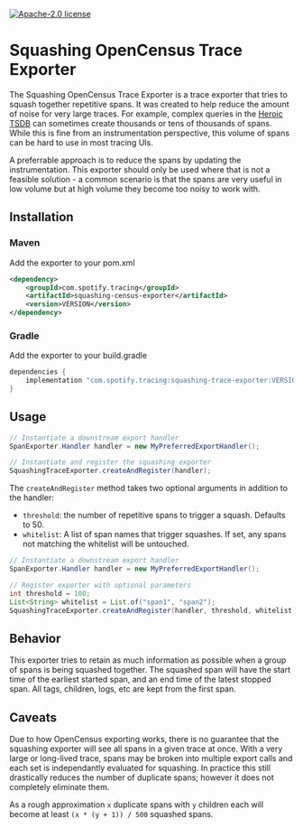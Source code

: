 [![Apache-2.0 license](https://img.shields.io/badge/license-Apache%202.0-blue.svg)](https://opensource.org/licenses/Apache-2.0)

# Squashing OpenCensus Trace Exporter

The Squashing OpenCensus Trace Exporter is a trace exporter that tries to squash together repetitive spans. It was created to help reduce the amount of noise for very large traces. For example, complex queries in the [Heroic TSDB](https://spotify.github.io/heroic/) can sometimes create thousands or tens of thousands of spans. While this is fine from an instrumentation perspective, this volume of spans can be hard to use in most tracing UIs.

A preferrable approach is to reduce the spans by updating the instrumentation. This exporter should only be used where that is not a feasible solution - a common scenario is that the spans are very useful in low volume but at high volume they become too noisy to work with.

## Installation

### Maven

Add the exporter to your pom.xml

```xml
<dependency>
    <groupId>com.spotify.tracing</groupId>
    <artifactId>squashing-census-exporter</artifactId>
    <version>VERSION</version>
</dependency>
```

### Gradle

Add the exporter to your build.gradle

```groovy
dependencies {
    implementation "com.spotify.tracing:squashing-trace-exporter:VERSION"
}
```

## Usage

```java
// Instantiate a downstream export handler
SpanExporter.Handler handler = new MyPreferredExportHandler();

// Instantiate and register the squashing exporter
SquashingTraceExporter.createAndRegister(handler);
```

The `createAndRegister` method takes two optional arguments in addition to the handler:

- `threshold`: the number of repetitive spans to trigger a squash. Defaults to 50.
- `whitelist`: A list of span names that trigger squashes. If set, any spans not matching the whitelist will be untouched.

```java
// Instantiate a downstream export handler
SpanExporter.Handler handler = new MyPreferredExportHandler();

// Register exporter with optional parameters
int threshold = 100;
List<String> whitelist = List.of("span1", "span2");
SquashingTraceExporter.createAndRegister(handler, threshold, whitelist);
```

## Behavior

This exporter tries to retain as much information as possible when a group of spans is being squashed together. The squashed span will have the start time of the earliest started span, and an end time of the latest stopped span. All tags, children, logs, etc are kept from the first span.

## Caveats

Due to how OpenCensus exporting works, there is no guarantee that the squashing exporter will see all spans in a given trace at once. With a very large or long-lived trace, spans may be broken into multiple export calls and each set is independantly evaluated for squashing. In practice this still drastically reduces the number of duplicate spans; however it does not completely eliminate them.

As a rough approximation `x` duplicate spans with `y` children each will become at least `(x * (y + 1)) / 500` squashed spans.
